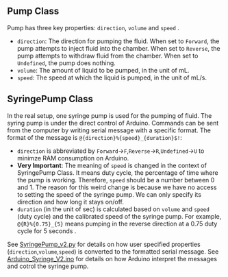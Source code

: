 ## Pump Class
Pump has three key properties: `direction`, `volume` and `speed` . 
- `direction`: The direction for pumping the fluid.
When set to `Forward`, the pump attempts to inject fluid into the chamber.
When set to `Reverse`, the pump attempts to withdraw fluid from the chamber.
When set to `Undefined`, the pump does nothing.
- `volume`: The amount of liquid to be pumped, in the unit of mL.
- `speed`: The speed at which the liquid is pumped, in the unit of mL/s.
## SyringePump Class
In the real setup, one syringe pump is used for the pumping of fluid. The syring pump is under the direct control of Arduino. 
Commands can be sent from the computer by writing serial message with a specific format. 
The format of the message is `@{direction}%{speed}_{duration}$!`: 
- `direction` is abbreviated by `Forward`->`F`,`Reverse`->`R`,`Undefined`->`U` to minimze RAM consumption on Arduino.
- **Very Important**: The meaning of `speed` is changed in the context of SyringePump Class.
It means duty cycle, the percentage of time where the pump is working. Therefore, `speed` should be a number between 0 and 1.
The reason for this weird change is because we have no access to setting the speed of the syringe pump.
We can only specify its direction and how long it stays on/off.
- `duration` (in the unit of sec) is calculated based on `volume` and `speed` (duty cycle) and the calibrated speed of the syringe pump.
For example, `@{R}%{0.75}_{5}` means pumping in the reverse direction at a 0.75 duty cycle for 5 seconds . 

See [SyringePump_v2.py](SyringePump_v2.py) for details on how user specified properties (`direction`,`volume`,`speed`) is converted to the formatted serial message.
See [Arduino_Syringe_V2.ino](Arduino_Syringe_V2/Arduino_Syringe_V2.ino) for details on how Arduino interpret the messages and cotrol the syringe pump.
